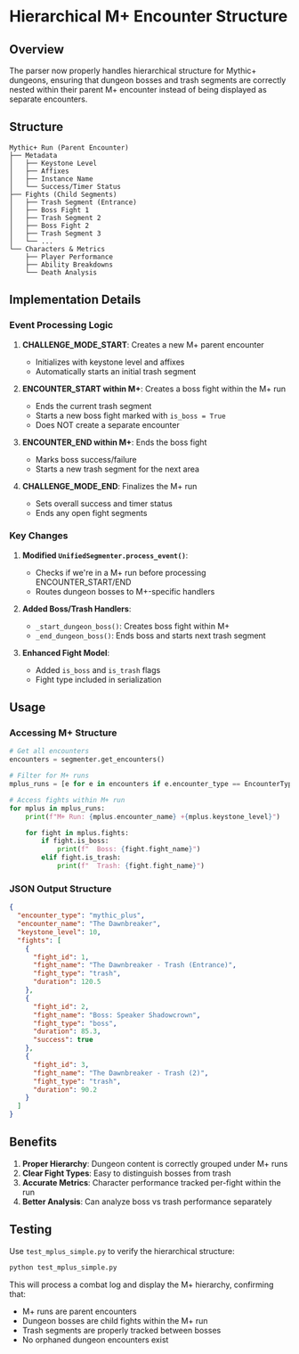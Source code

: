 # Hierarchical M+ Encounter Structure

## Overview

The parser now properly handles hierarchical structure for Mythic+ dungeons, ensuring that dungeon bosses and trash segments are correctly nested within their parent M+ encounter instead of being displayed as separate encounters.

## Structure

```
Mythic+ Run (Parent Encounter)
├── Metadata
│   ├── Keystone Level
│   ├── Affixes
│   ├── Instance Name
│   └── Success/Timer Status
├── Fights (Child Segments)
│   ├── Trash Segment (Entrance)
│   ├── Boss Fight 1
│   ├── Trash Segment 2
│   ├── Boss Fight 2
│   ├── Trash Segment 3
│   └── ...
└── Characters & Metrics
    ├── Player Performance
    ├── Ability Breakdowns
    └── Death Analysis
```

## Implementation Details

### Event Processing Logic

1. **CHALLENGE_MODE_START**: Creates a new M+ parent encounter
   - Initializes with keystone level and affixes
   - Automatically starts an initial trash segment

2. **ENCOUNTER_START within M+**: Creates a boss fight within the M+ run
   - Ends the current trash segment
   - Starts a new boss fight marked with `is_boss = True`
   - Does NOT create a separate encounter

3. **ENCOUNTER_END within M+**: Ends the boss fight
   - Marks boss success/failure
   - Starts a new trash segment for the next area

4. **CHALLENGE_MODE_END**: Finalizes the M+ run
   - Sets overall success and timer status
   - Ends any open fight segments

### Key Changes

1. **Modified `UnifiedSegmenter.process_event()`**:
   - Checks if we're in a M+ run before processing ENCOUNTER_START/END
   - Routes dungeon bosses to M+-specific handlers

2. **Added Boss/Trash Handlers**:
   - `_start_dungeon_boss()`: Creates boss fight within M+
   - `_end_dungeon_boss()`: Ends boss and starts next trash segment

3. **Enhanced Fight Model**:
   - Added `is_boss` and `is_trash` flags
   - Fight type included in serialization

## Usage

### Accessing M+ Structure

```python
# Get all encounters
encounters = segmenter.get_encounters()

# Filter for M+ runs
mplus_runs = [e for e in encounters if e.encounter_type == EncounterType.MYTHIC_PLUS]

# Access fights within M+ run
for mplus in mplus_runs:
    print(f"M+ Run: {mplus.encounter_name} +{mplus.keystone_level}")

    for fight in mplus.fights:
        if fight.is_boss:
            print(f"  Boss: {fight.fight_name}")
        elif fight.is_trash:
            print(f"  Trash: {fight.fight_name}")
```

### JSON Output Structure

```json
{
  "encounter_type": "mythic_plus",
  "encounter_name": "The Dawnbreaker",
  "keystone_level": 10,
  "fights": [
    {
      "fight_id": 1,
      "fight_name": "The Dawnbreaker - Trash (Entrance)",
      "fight_type": "trash",
      "duration": 120.5
    },
    {
      "fight_id": 2,
      "fight_name": "Boss: Speaker Shadowcrown",
      "fight_type": "boss",
      "duration": 85.3,
      "success": true
    },
    {
      "fight_id": 3,
      "fight_name": "The Dawnbreaker - Trash (2)",
      "fight_type": "trash",
      "duration": 90.2
    }
  ]
}
```

## Benefits

1. **Proper Hierarchy**: Dungeon content is correctly grouped under M+ runs
2. **Clear Fight Types**: Easy to distinguish bosses from trash
3. **Accurate Metrics**: Character performance tracked per-fight within the run
4. **Better Analysis**: Can analyze boss vs trash performance separately

## Testing

Use `test_mplus_simple.py` to verify the hierarchical structure:

```bash
python test_mplus_simple.py
```

This will process a combat log and display the M+ hierarchy, confirming that:

- M+ runs are parent encounters
- Dungeon bosses are child fights within the M+ run
- Trash segments are properly tracked between bosses
- No orphaned dungeon encounters exist
